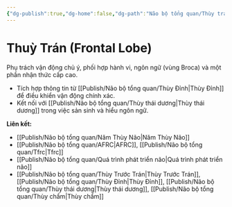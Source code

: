 ```yaml
---
{"dg-publish":true,"dg-home":false,"dg-path":"Não bộ tổng quan/Thùy trán.md","permalink":"/nao-bo-tong-quan/thuy-tran/","dgPassFrontmatter":true,"noteIcon":"","created":"2025-01-01T22:47:22.475+07:00","updated":"2025-01-12T07:24:58.750+07:00"}
---
```


# Thuỳ Trán (Frontal Lobe)

Phụ trách vận động chủ ý, phối hợp hành vi, ngôn ngữ (vùng Broca) và một phần nhận thức cấp cao.

- Tích hợp thông tin từ [[Publish/Não bộ tổng quan/Thùy Đỉnh\|Thùy Đỉnh]] để điều khiển vận động chính xác.
- Kết nối với [[Publish/Não bộ tổng quan/Thùy thái dương\|Thùy thái dương]] trong việc sản sinh và hiểu ngôn ngữ.

**Liên kết:**
- [[Publish/Não bộ tổng quan/Năm Thùy Não\|Năm Thùy Não]]
- [[Publish/Não bộ tổng quan/AFRC\|AFRC]], [[Publish/Não bộ tổng quan/Tfrc\|Tfrc]]
- [[Publish/Não bộ tổng quan/Quá trình phát triển não\|Quá trình phát triển não]]
- [[Publish/Não bộ tổng quan/Thùy Trước Trán\|Thùy Trước Trán]], [[Publish/Não bộ tổng quan/Thùy Đỉnh\|Thùy Đỉnh]], [[Publish/Não bộ tổng quan/Thùy thái dương\|Thùy thái dương]], [[Publish/Não bộ tổng quan/Thùy chẩm\|Thùy chẩm]]